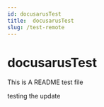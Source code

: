 ```yaml
---
id: docusarusTest
title:  docusarusTest
slug: /test-remote
---
```


# docusarusTest

This is A README test file


testing the update
